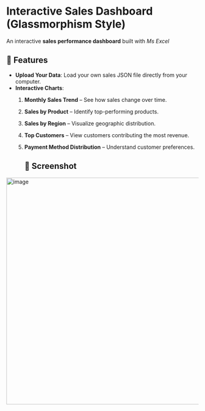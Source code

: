 # Interactive Sales Dashboard (Glassmorphism Style)

An interactive **sales performance dashboard** built with *Ms Excel* 

## 🚀 Features
- **Upload Your Data**: Load your own sales JSON file directly from your computer.
- **Interactive Charts**:
  1. **Monthly Sales Trend** – See how sales change over time.
  2. **Sales by Product** – Identify top-performing products.
  3. **Sales by Region** – Visualize geographic distribution.
  4. **Top Customers** – View customers contributing the most revenue.
  5. **Payment Method Distribution** – Understand customer preferences.

     ## 📸 Screenshot
<img width="1362" height="595" alt="image" src="https://github.com/user-attachments/assets/314af438-6af1-412f-8b2e-9a164db4e380" />
